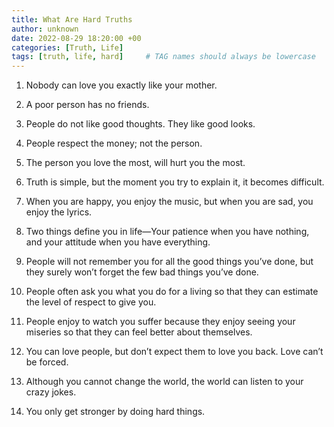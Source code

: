 ```yaml
---
title: What Are Hard Truths
author: unknown 
date: 2022-08-29 18:20:00 +00
categories: [Truth, Life]
tags: [truth, life, hard]     # TAG names should always be lowercase
---
```


1. Nobody can love you exactly like your mother.

2. A poor person has no friends.

3. People do not like good thoughts. They like good looks.

4. People respect the money; not the person.

5. The person you love the most, will hurt you the most.

6. Truth is simple, but the moment you try to explain it, it becomes difficult.

7. When you are happy, you enjoy the music, but when you are sad, you enjoy the lyrics.

8. Two things define you in life—Your patience when you have nothing, and your attitude when you have everything.

9. People will not remember you for all the good things you’ve done, but they surely won’t forget the few bad things you’ve done.

10. People often ask you what you do for a living so that they can estimate the level of respect to give you.

11. People enjoy to watch you suffer because they enjoy seeing your miseries so that they can feel better about themselves.

12. You can love people, but don’t expect them to love you back. Love can’t be forced.

13. Although you cannot change the world, the world can listen to your crazy jokes.

14. You only get stronger by doing hard things.
